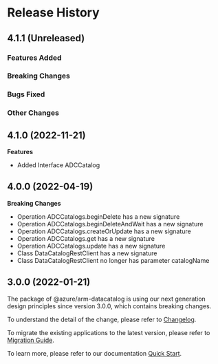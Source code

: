# Release History

## 4.1.1 (Unreleased)

### Features Added

### Breaking Changes

### Bugs Fixed

### Other Changes

## 4.1.0 (2022-11-21)
    
**Features**

  - Added Interface ADCCatalog
    
    
## 4.0.0 (2022-04-19)
    
**Breaking Changes**

  - Operation ADCCatalogs.beginDelete has a new signature
  - Operation ADCCatalogs.beginDeleteAndWait has a new signature
  - Operation ADCCatalogs.createOrUpdate has a new signature
  - Operation ADCCatalogs.get has a new signature
  - Operation ADCCatalogs.update has a new signature
  - Class DataCatalogRestClient has a new signature
  - Class DataCatalogRestClient no longer has parameter catalogName
    
    
## 3.0.0 (2022-01-21)

The package of @azure/arm-datacatalog is using our next generation design principles since version 3.0.0, which contains breaking changes.

To understand the detail of the change, please refer to [Changelog](https://aka.ms/js-track2-changelog).

To migrate the existing applications to the latest version, please refer to [Migration Guide](https://aka.ms/js-track2-migration-guide).

To learn more, please refer to our documentation [Quick Start](https://aka.ms/js-track2-quickstart).
